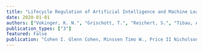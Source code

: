 ```yaml
---
title: "Lifecycle Regulation of Artificial Intelligence and Machine Learning-Based Software in Medicine"
date: 2020-01-01
authors: ["Vokinger, K. N.", "Grischott, T.", "Reichert, S.", "Tibau, A.", "Rosemann, T.J.", "Kesselheim, A.S."] 
publication_types: ["3"]
featured: False
publication: "Cohen I. Glenn Cohen, Minssen Timo W., Price II Nicholson, Robertson Christopher, Shachar Carmel (eds.). The Future of Medical Device Regulation: Innovation and Protection, Cambridge University Press"
---
```


